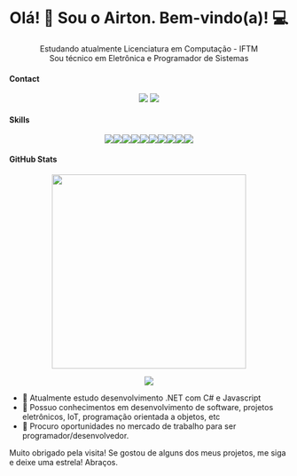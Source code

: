 <h1 align='center'>
  Olá! 👋 Sou o Airton. Bem-vindo(a)! 💻
</h1>

<p align='center'>
  Estudando atualmente Licenciatura em Computação - IFTM<br>
  Sou técnico em Eletrônica e Programador de Sistemas
</p>

#### Contact

<p align='center'><a href='https://linkedin.com/in/airtonfel'><img src="https://img.shields.io/badge/linkedin-%230077B5.svg?&style=for-the-badge&logo=linkedin&logoColor=white"/></a>
<a href='mailto:airtons.f@hotmail.com'><img src="https://img.shields.io/badge/Microsoft%20Outlook-0078D4?logo=microsoft-outlook&logoColor=white&style=for-the-badge"/></a></p>

#### Skills

<p align='center'><img src="https://img.shields.io/badge/c%20-%2300599C.svg?&style=for-the-badge&logo=c&logoColor=white"/><img src="https://img.shields.io/badge/html5%20-%23E34F26.svg?&style=for-the-badge&logo=html5&logoColor=white"/><img src="https://img.shields.io/badge/css3%20-%231572B6.svg?&style=for-the-badge&logo=css3&logoColor=white"/><img src="https://img.shields.io/badge/javascript%20-%23323330.svg?&style=for-the-badge&logo=javascript&logoColor=%23F7DF1E"/><img src="https://img.shields.io/badge/C%23-239120?style=for-the-badge&logo=c-sharp&logoColor=white"/><img src="https://img.shields.io/badge/.NET-5C2D91?style=for-the-badge&logo=.net&logoColor=white"/><img src="https://img.shields.io/badge/MySQL-00000F?style=for-the-badge&logo=mysql&logoColor=white"/><img src="https://img.shields.io/badge/React-20232A?style=for-the-badge&logo=react&logoColor=61DAFB"/><img src="https://img.shields.io/badge/Java-ED8B00?style=for-the-badge&logo=java&logoColor=white"/><img src="https://img.shields.io/badge/Microsoft_SQL_Server-CC2927?style=for-the-badge&logo=microsoft-sql-server&logoColor=white"/></p>

#### GitHub Stats
<p align='center'>
  <a href="#"><img src="https://github-readme-stats.vercel.app/api?username=airtonfel&show_icons=true&count_private=true&theme=dark" width="350"></a>
</p>
<p align='center'>
  <a href="#"><img src="https://github-readme-stats.vercel.app/api/top-langs/?username=airtonfel&layout=compact&theme=radical&bg_color=30,0d0d0d,191919&title_color=fff&text_color=fff&icon_color=79ff97"></a>
</p>  

- 🌱 Atualmente estudo desenvolvimento .NET com C# e Javascript
- 💬 Possuo conhecimentos em desenvolvimento de software, projetos eletrônicos, IoT, programação orientada a objetos, etc
- 👯 Procuro oportunidades no mercado de trabalho para ser programador/desenvolvedor.

Muito obrigado pela visita! Se gostou de alguns dos meus projetos, me siga e deixe uma estrela! Abraços.

